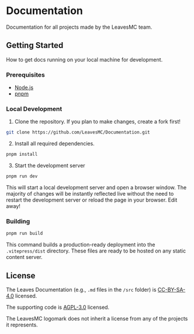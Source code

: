 # Documentation

Documentation for all projects made by the LeavesMC team.

## Getting Started

How to get docs running on your local machine for development.

### Prerequisites

- [Node.js](https://nodejs.org)
- [pnpm](https://pnpm.io/installation)

### Local Development

1. Clone the repository. If you plan to make changes, create a fork first!

```bash
git clone https://github.com/LeavesMC/Documentation.git
```

2. Install all required dependencies.

```bash
pnpm install
```

3. Start the development server

```bash
pnpm run dev
```

This will start a local development server and open a browser window. The majority of changes will be instantly reflected live without the need to restart the development server or reload the page in your browser. Edit away!

### Building

```bash
pnpm run build
```

This command builds a production-ready deployment into the `.vitepress/dist` directory. These files are ready to be hosted on any static content server.

## License

The Leaves Documentation (e.g., `.md` files in the `/src` folder) is [CC-BY-SA-4.0](https://github.com/Leaves/docs/blob/main/LICENSE-DOCS) licensed.

The supporting code is
[AGPL-3.0](https://github.com/PaperMC/docs/blob/main/LICENSE) licensed.

The LeavesMC logomark does not inherit a license from any of the projects it represents.
